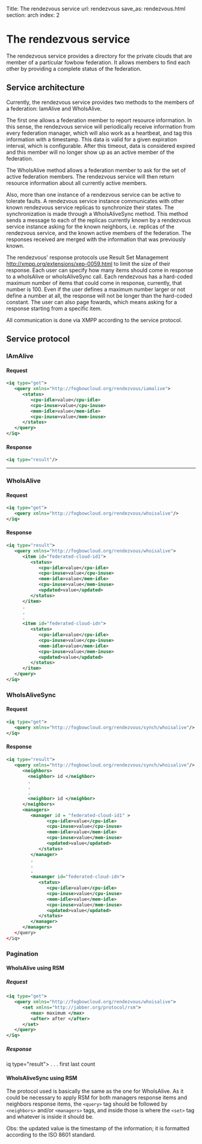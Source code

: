 Title: The rendezvous service
url: rendezvous
save_as: rendezvous.html
section: arch
index: 2

# The rendezvous service

The rendezvous service provides a directory for the private clouds that are member of a particular fowbow federation. It allows members to find each other by providing a complete status of the federation. 

## Service architecture

Currently, the rendezvous service provides two methods to the members of a federation: IamAlive and WhoIsAlive.

The first one allows a federation member to report resource information. In this sense, the rendezvous service will periodically receive information from every federation manager, which will also work as a heartbeat, and tag this information with a timestamp. This data is valid for a given expiration interval, which is configurable. After this timeout, data is considered expired and this member will no longer show up as an active member of the federation.

The WhoIsAlive method allows a federation member to ask for the set of active federation members. The rendezvous service will then return resource information about all currently active members.

Also, more than one instance of a rendezvous service can be active to tolerate faults. A rendezvous service instance communicates with other known rendezvous service replicas to synchronize their states. The synchronization is made through a WhoIsAliveSync method. This method sends a message to each of the replicas currently known by a rendezvous service instance asking for the known neighbors, i.e. replicas of the rendezvous service, and the known active members of the federation. The responses received are merged with the information that was previously known.

The rendezvous' response protocols use Result Set Management http://xmpp.org/extensions/xep-0059.html to limit the size of their response. Each user can specify how many items should come in response to a whoIsAlive or whoIsAliveSync call. Each rendezvous has a hard-coded maximum number of items that could come in response, currently, that number is 100. Even if the user defines a maximum number larger or not define a number at all, the response will not be longer than the hard-coded constant. The user can also page fowards, which means asking for a response starting from a specific item. 

All communication is done via XMPP according to the service protocol.

## Service protocol

### IAmAlive

#### Request

```xml 
<iq type="get">
   <query xmlns="http://fogbowcloud.org/rendezvous/iamalive">
      <status>
         <cpu-idle>value</cpu-idle>
         <cpu-inuse>value</cpu-inuse>
         <mem-idle>value</mem-idle>
         <cpu-inuse>value</mem-inuse>
      </status>
   </query>
</iq>
```

#### Response

```xml 
<iq type="result"/>
```
---

### WhoIsAlive

#### Request

```xml 
<iq type="get">
   <query xmlns="http://fogbowcloud.org/rendezvous/whoisalive"/>
</iq>
```

#### Response

```xml 
<iq type="result">
   <query xmlns="http://fogbowcloud.org/rendezvous/whoisalive">
      <item id="federated-cloud-id1">
         <status>
            <cpu-idle>value</cpu-idle>
            <cpu-inuse>value</cpu-inuse>
            <mem-idle>value</mem-idle>
            <cpu-inuse>value</mem-inuse>
            <updated>value</updated>  
         </status>
      </item>
      .
      .
      .
      <item id="federated-cloud-idn">
         <status>
            <cpu-idle>value</cpu-idle>
            <cpu-inuse>value</cpu-inuse>
            <mem-idle>value</mem-idle>
            <cpu-inuse>value</mem-inuse>
            <updated>value</updated>  
         </status>
      </item>
   </query>
</iq>
```

### WhoIsAliveSync

#### Request

```xml 
<iq type="get">
   <query xmlns="http://fogbowcloud.org/rendezvous/synch/whoisalive"/>
</iq>
```

#### Response

```xml 
<iq type="result">
   <query xmlns="http://fogbowcloud.org/rendezvous/synch/whoisalive"/>
      <neighbors>
        <neighbor> id </neighbor>
        .
        .
        .
        <neighbor> id </neighbor>
      </neighbors>
      <managers>
         <manager id = "federated-cloud-id1" >
               <cpu-idle>value</cpu-idle>
               <cpu-inuse>value</cpu-inuse>
               <mem-idle>value</mem-idle>
               <cpu-inuse>value</mem-inuse>
               <updated>value</updated>  
            </status>
         </manager>
         .
         .
         .
         <mananger id="federated-cloud-idn">
            <status>
               <cpu-idle>value</cpu-idle>
               <cpu-inuse>value</cpu-inuse>
               <mem-idle>value</mem-idle>
               <cpu-inuse>value</mem-inuse>
               <updated>value</updated>  
            </status>
         </manager>
      </managers>
   </query>
</iq>
```
### Pagination

#### WhoIsAlive using RSM

##### Request

```xml 
<iq type="get">
   <query xmlns="http://fogbowcloud.org/rendezvous/whoisalive">
      <set xmlns="http://jabber.org/protocol/rsm">
         <max> maximum </max>
         <after> after </after>
      </set>
   </query>
</iq>
```

##### Response

iq type="result">
   <query xmlns="http://fogbowcloud.org/rendezvous/whoisalive">
      .
      .
      .
   </query>
   <set>
      <first> first </first>
      <last> last </last>
      <count> count </count>
   </set>
</iq>

#### WhoIsAliveSync using RSM
The protocol used is basically the same as the one for WhoIsAlive. As it could be necessary to apply RSM for both managers response items and neighbors response items, the ```<query>``` tag should be followed by ```<neighbors>```  and/or ```<managers>``` tags, and inside those is where the ```<set>``` tag and whatever is inside it should be.



Obs: the updated value is the timestamp of the information; it is formatted according to the ISO 8601 standard. 
